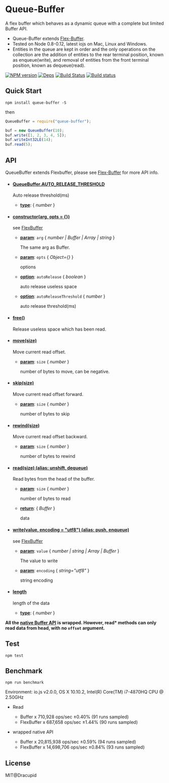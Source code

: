 Queue-Buffer
===================
A flex buffer which behaves as a dynamic queue with a complete but limited Buffer API.
- Queue-Buffer extends [Flex-Buffer](https://github.com/dracupid/flex-buffer).
- Tested on Node 0.8-0.12, latest iojs on Mac, Linux and Windows.
- Entities in the queue are kept in order and the only operations on the collection are the addition of entities to the rear terminal position, known as enqueue(write), and removal of entities from the front terminal position, known as dequeue(read).

[![NPM version](https://badge.fury.io/js/queue-buffer.svg)](https://www.npmjs.com/package/queue-buffer)
[![Deps](https://david-dm.org/dracupid/queue-buffer.svg?style=flat)](https://david-dm.org/dracupid/queue-buffer)
[![Build Status](https://travis-ci.org/dracupid/queue-buffer.svg)](https://travis-ci.org/dracupid/queue-buffer)
[![Build status](https://ci.appveyor.com/api/projects/status/github/dracupid/queue-buffer?svg=true)](https://ci.appveyor.com/project/dracupid/queue-buffer)


## Quick Start
```
npm install queue-buffer -S
```
then
```javascript
QueueBuffer = require("queue-buffer");

buf = new QueueBuffer(10);
buf.write([1, 2, 3, 4, 5]);
buf.writeInt32LE(14);
buf.read(5);
```

## API
QueueBuffer extends Flexbuffer, please see [Flex-Buffer](https://github.com/dracupid/flex-buffer#api) for more API info.



- #### <a href="./src/index.coffee?source#L10" target="_blank"><b>QueueBuffer.AUTO\_RELEASE_THRESHOLD</b></a>
  Auto release threshold(ms)

  - **<u>type</u>**: { _number_ }

- #### <a href="./src/index.coffee?source#L19" target="_blank"><b>constructor(arg, opts = {})</b></a>
  see [FlexBuffer](https://github.com/dracupid/flex-buffer#constructorarg-opts--)

  - **<u>param</u>**: `arg` { _number | Buffer | Array | string_ }

    The same arg as Buffer.

  - **<u>param</u>**: `opts` { _Object={}_ }

    options

  - **<u>option</u>**: `autoRelease` { _boolean_ }

    auto       release useless space

  - **<u>option</u>**: `autoReleaseThreshold` { _number_ }

    auto release threshold(ms)

- #### <a href="./src/index.coffee?source#L31" target="_blank"><b>free()</b></a>
  Release useless space which has been read.

- #### <a href="./src/index.coffee?source#L78" target="_blank"><b>move(size)</b></a>
  Move current read offset.

  - **<u>param</u>**: `size` { _number_ }

    number of bytes to move, can be negative.

- #### <a href="./src/index.coffee?source#L88" target="_blank"><b>skip(size)</b></a>
  Move current read offset forward.

  - **<u>param</u>**: `size` { _number_ }

    number of bytes to skip

- #### <a href="./src/index.coffee?source#L98" target="_blank"><b>rewind(size)</b></a>
  Move current read offset backward.

  - **<u>param</u>**: `size` { _number_ }

    number of bytes to rewind

- #### <a href="./src/index.coffee?source#L120" target="_blank"><b>read(size) (alias: unshift, dequeue) </b></a>
  Read bytes from the head of the buffer.

  - **<u>param</u>**: `size` { _number_ }

    number of bytes to read

  - **<u>return</u>**: { _Buffer_ }

    data

- #### <a href="./src/index.coffee?source#L144" target="_blank"><b>write(value, encoding = "utf8") (alias: push, enqueue) </b></a>
  see [FlexBuffer](https://github.com/dracupid/flex-buffer#writevalue-encoding--utf8)

  - **<u>param</u>**: `value` { _number | string | Array | Buffer_ }

    The value to write

  - **<u>param</u>**: `encoding` { _string="utf8"_ }

    string encoding

- #### <a href="./src/index.coffee?source#L152" target="_blank"><b>length</b></a>
  length of the data

  - **<u>type</u>**: { _number_ }



__All the [native Buffer API](https://iojs.org/api/buffer.html) is wrapped. However, read* methods can only read data from head, with no `offset` argument.__

## Test
```
npm test
```

## Benchmark
```
npm run benchmark
```
Environment: io.js v2.0.0, OS X 10.10.2, Intel(R) Core(TM) i7-4870HQ CPU @ 2.50GHz

- Read
    - Buffer x 710,928 ops/sec ±0.40% (91 runs sampled)
    - FlexBuffer x 687,658 ops/sec ±1.44% (90 runs sampled)

- wrapped native API
    - Buffer x 20,815,938 ops/sec ±0.59% (94 runs sampled)
    - FlexBuffer x 14,698,706 ops/sec ±0.84% (93 runs sampled)

## License
MIT@Dracupid
